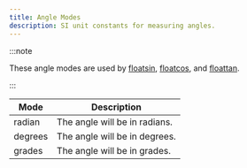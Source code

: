 ```yaml
---
title: Angle Modes
description: SI unit constants for measuring angles.
---
```


:::note

These angle modes are used by [floatsin](../functions/Floatsin), [floatcos](../functions/Floatcos), and [floattan](../functions/Floattan).

:::

|  Mode   | Description |
| ------- | ----------- |
| radian  | The angle will be in radians. |
| degrees | The angle will be in degrees. |
| grades  | The angle will be in grades.  |
